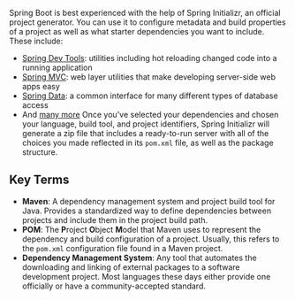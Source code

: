 Spring Boot is best experienced with the help of Spring Initializr, an official project generator. You can use it to configure metadata and build properties of a project as well as what starter dependencies you want to include. These include:

- [Spring Dev Tools](https://docs.spring.io/spring-boot/docs/1.5.16.RELEASE/reference/html/using-boot-devtools.html): utilities including hot reloading changed code into a running application
- [Spring MVC](https://docs.spring.io/spring/docs/3.2.x/spring-framework-reference/html/mvc.html): web layer utilities that make developing server-side web apps easy
- [Spring Data](https://spring.io/projects/spring-data): a common interface for many different types of database access
- And [many more](https://spring.io/projects) Once you've selected your dependencies and chosen your language, build tool, and project identifiers, Spring Initializr will generate a zip file that includes a ready-to-run server with all of the choices you made reflected in its `pom.xml` file, as well as the package structure.

## Key Terms

- **Maven**: A dependency management system and project build tool for Java. Provides a standardized way to define dependencies between projects and include them in the project build path.
- **POM**: The **P**roject **O**bject **M**odel that Maven uses to represent the dependency and build configuration of a project. Usually, this refers to the `pom.xml` configuration file found in a Maven project.
- **Dependency Management System**: Any tool that automates the downloading and linking of external packages to a software development project. Most languages these days either provide one officially or have a community-accepted standard.
